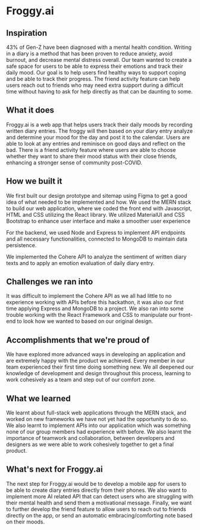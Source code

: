 # Froggy.ai

## Inspiration
43% of Gen-Z have been diagnosed with a mental health condition. Writing in a diary is a method that has been proven to reduce anxiety, avoid burnout, and decrease mental distress overall. Our team wanted to create a safe space for users to be able to express their emotions and track their daily mood. Our goal is to help users find healthy ways to support coping and be able to track their progress. The friend activity feature can help users reach out to friends who may need extra support during a difficult time without having to ask for help directly as that can be daunting to some. 

## What it does
Froggy.ai is a web app that helps users track their daily moods by recording written diary entries. The froggy will then based on your diary entry analyze and determine your mood for the day and post it to the calendar. Users are able to look at any entries and reminisce on good days and reflect on the bad. There is a friend activity feature where users are able to choose whether they want to share their mood status with their close friends, enhancing a stronger sense of community post-COVID. 

## How we built it
We first built our design prototype and sitemap using Figma to get a good idea of what needed to be implemented and how. We used the MERN stack to build our web application, where we coded the front end with Javascript, HTML and CSS utilizing the React library. We utilized MaterialUI and CSS Bootstrap to enhance user interface and make a smoother user experience

For the backend, we used Node and Express to implement API endpoints and all necessary functionalities, connected to MongoDB to maintain data persistence. 

We implemented the Cohere API to analyze the sentiment of written diary texts and to apply an emotion evaluation of daily diary entry. 

## Challenges we ran into
It was difficult to implement the Cohere API as we all had little to no experience working with APIs before this hackathon, it was also our first time applying Express and MongoDB to a project. We also ran into some trouble working with the React Framework and CSS to manipulate our front-end to look how we wanted to based on our original design.


## Accomplishments that we're proud of
We have explored more advanced ways in developing an application and are extremely happy with the product we achieved. Every member in our team experienced their first time doing something new. We all deepened our knowledge of development and design throughout this process, learning to work cohesively as a team and step out of our comfort zone.


## What we learned
We learnt about full-stack web applications through the MERN stack, and worked on new frameworks we have not yet had the opportunity to do so. We also learnt to implement APIs into our application which was something none of our group members had experience with before. We also learnt the importance of teamwork and collaboration, between developers and designers as we were able to work cohesively together to get a final product.


## What's next for Froggy.ai
The next step for Froggy.ai would be to develop a mobile app for users to be able to create diary entries directly from their phones. We also want to implement more AI related API that can detect users who are struggling with their mental health and send them a motivational message. Finally, we want to further develop the friend feature to allow users to reach out to friends directly on the app, or send an automatic embracing/comforting note based on their moods. 

